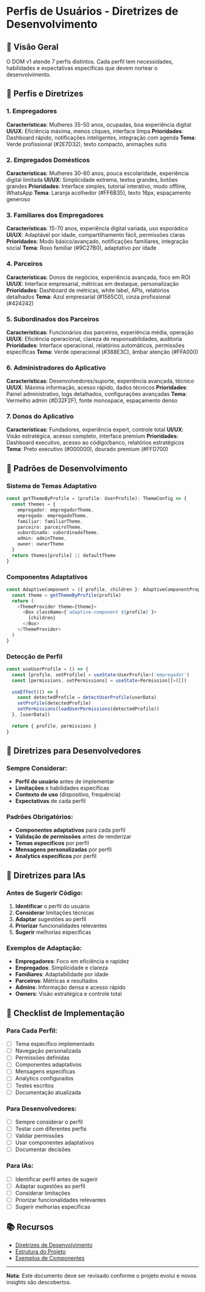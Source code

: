 # Perfis de Usuários - Diretrizes de Desenvolvimento

## 🎯 Visão Geral

O DOM v1 atende 7 perfis distintos. Cada perfil tem necessidades, habilidades e expectativas específicas que devem nortear o desenvolvimento.

## 👥 Perfis e Diretrizes

### 1. Empregadores
**Características**: Mulheres 35-50 anos, ocupadas, boa experiência digital
**UI/UX**: Eficiência máxima, menos cliques, interface limpa
**Prioridades**: Dashboard rápido, notificações inteligentes, integração com agenda
**Tema**: Verde profissional (#2E7D32), texto compacto, animações sutis

### 2. Empregados Domésticos  
**Características**: Mulheres 30-60 anos, pouca escolaridade, experiência digital limitada
**UI/UX**: Simplicidade extrema, textos grandes, botões grandes
**Prioridades**: Interface simples, tutorial interativo, modo offline, WhatsApp
**Tema**: Laranja acolhedor (#FF6B35), texto 16px, espaçamento generoso

### 3. Familiares dos Empregadores
**Características**: 15-70 anos, experiência digital variada, uso esporádico
**UI/UX**: Adaptável por idade, compartilhamento fácil, permissões claras
**Prioridades**: Modo básico/avançado, notificações familiares, integração social
**Tema**: Roxo familiar (#9C27B0), adaptativo por idade

### 4. Parceiros
**Características**: Donos de negócios, experiência avançada, foco em ROI
**UI/UX**: Interface empresarial, métricas em destaque, personalização
**Prioridades**: Dashboard de métricas, white label, APIs, relatórios detalhados
**Tema**: Azul empresarial (#1565C0), cinza profissional (#424242)

### 5. Subordinados dos Parceiros
**Características**: Funcionários dos parceiros, experiência média, operação
**UI/UX**: Eficiência operacional, clareza de responsabilidades, auditoria
**Prioridades**: Interface operacional, relatórios automáticos, permissões específicas
**Tema**: Verde operacional (#388E3C), âmbar atenção (#FFA000)

### 6. Administradores do Aplicativo
**Características**: Desenvolvedores/suporte, experiência avançada, técnico
**UI/UX**: Máxima informação, acesso rápido, dados técnicos
**Prioridades**: Painel administrativo, logs detalhados, configurações avançadas
**Tema**: Vermelho admin (#D32F2F), fonte monospace, espaçamento denso

### 7. Donos do Aplicativo
**Características**: Fundadores, experiência expert, controle total
**UI/UX**: Visão estratégica, acesso completo, interface premium
**Prioridades**: Dashboard executivo, acesso ao código/banco, relatórios estratégicos
**Tema**: Preto executivo (#000000), dourado premium (#FFD700)

## 🎨 Padrões de Desenvolvimento

### Sistema de Temas Adaptativo
```typescript
const getThemeByProfile = (profile: UserProfile): ThemeConfig => {
  const themes = {
    empregador: empregadorTheme,
    empregado: empregadoTheme,
    familiar: familiarTheme,
    parceiro: parceiroTheme,
    subordinado: subordinadoTheme,
    admin: adminTheme,
    owner: ownerTheme
  }
  return themes[profile] || defaultTheme
}
```

### Componentes Adaptativos
```typescript
const AdaptiveComponent = ({ profile, children }: AdaptiveComponentProps) => {
  const theme = getThemeByProfile(profile)
  return (
    <ThemeProvider theme={theme}>
      <Box className={`adaptive-component ${profile}`}>
        {children}
      </Box>
    </ThemeProvider>
  )
}
```

### Detecção de Perfil
```typescript
const useUserProfile = () => {
  const [profile, setProfile] = useState<UserProfile>('empregador')
  const [permissions, setPermissions] = useState<Permission[]>([])
  
  useEffect(() => {
    const detectedProfile = detectUserProfile(userData)
    setProfile(detectedProfile)
    setPermissions(loadUserPermissions(detectedProfile))
  }, [userData])
  
  return { profile, permissions }
}
```

## 📝 Diretrizes para Desenvolvedores

### Sempre Considerar:
- **Perfil do usuário** antes de implementar
- **Limitações** e habilidades específicas
- **Contexto de uso** (dispositivo, frequência)
- **Expectativas** de cada perfil

### Padrões Obrigatórios:
- **Componentes adaptativos** para cada perfil
- **Validação de permissões** antes de renderizar
- **Temas específicos** por perfil
- **Mensagens personalizadas** por perfil
- **Analytics específicos** por perfil

## 🤖 Diretrizes para IAs

### Antes de Sugerir Código:
1. **Identificar** o perfil do usuário
2. **Considerar** limitações técnicas
3. **Adaptar** sugestões ao perfil
4. **Priorizar** funcionalidades relevantes
5. **Sugerir** melhorias específicas

### Exemplos de Adaptação:
- **Empregadores**: Foco em eficiência e rapidez
- **Empregados**: Simplicidade e clareza
- **Familiares**: Adaptabilidade por idade
- **Parceiros**: Métricas e resultados
- **Admins**: Informação densa e acesso rápido
- **Owners**: Visão estratégica e controle total

## 🎯 Checklist de Implementação

### Para Cada Perfil:
- [ ] Tema específico implementado
- [ ] Navegação personalizada
- [ ] Permissões definidas
- [ ] Componentes adaptativos
- [ ] Mensagens específicas
- [ ] Analytics configurados
- [ ] Testes escritos
- [ ] Documentação atualizada

### Para Desenvolvedores:
- [ ] Sempre considerar o perfil
- [ ] Testar com diferentes perfis
- [ ] Validar permissões
- [ ] Usar componentes adaptativos
- [ ] Documentar decisões

### Para IAs:
- [ ] Identificar perfil antes de sugerir
- [ ] Adaptar sugestões ao perfil
- [ ] Considerar limitações
- [ ] Priorizar funcionalidades relevantes
- [ ] Sugerir melhorias específicas

## 📚 Recursos

- [Diretrizes de Desenvolvimento](./DIRETRIZES_DESENVOLVIMENTO.md)
- [Estrutura do Projeto](./ESTRUTURA_PROJETO.md)
- [Exemplos de Componentes](./EXEMPLOS_COMPONENTES.md)

---

**Nota**: Este documento deve ser revisado conforme o projeto evolui e novos insights são descobertos. 
